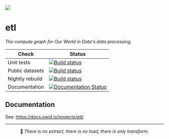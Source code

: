 ![](https://img.shields.io/badge/python-3.10%20|%203.11%20|%203.12%20|%203.13-blue.svg)

# etl

_The compute graph for Our World in Data's data processing._

| Check | Status |
| --- | --- |
| Unit tests | [![Build status](https://badge.buildkite.com/061a630a7e2e6e7d64177b58b9915c4361ffef91852e952fe1.svg)](https://buildkite.com/our-world-in-data/etl-unit-tests) |
| Public datasets | [![Build status](https://badge.buildkite.com/a7e503c815e669b5a8ad61314209c3767034757ff9736c3633.svg)](https://buildkite.com/our-world-in-data/etl-build-public-datasets-master) |
| Nightly rebuild | [![Build status](https://badge.buildkite.com/6af24847cee4cc7348247c554dbbf4f0e12be2f6e7eb50cf6f.svg)](https://buildkite.com/our-world-in-data/etl-full-private-rebuild-nightly-master) |
| Documentation | [![Documentation Status](https://readthedocs.org/projects/owid-etl/badge/?version=latest)](https://owid-etl.readthedocs.io/?badge=latest) |


## Documentation

See: https://docs.owid.io/projects/etl/

<hr>
<p align='center'>
🪷 <i>There is no extract, there is no load, there is only transform.</i>
</p>
